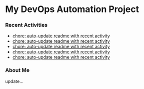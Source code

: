 # My DevOps Automation Project

### Recent Activities
<!-- activity:START -->
- [chore: auto-update readme with recent activity](https://github.com/kaigiii/mybowling-app/commit/ae79e3c944686468c5158bd91e0678e9f7fbee73)
- [chore: auto-update readme with recent activity](https://github.com/kaigiii/mybowling-app/commit/c8cb36a34d273366a2395d7be1e610b44d7f2842)
- [chore: auto-update readme with recent activity](https://github.com/kaigiii/mybowling-app/commit/aa75231f10279e647d63e4ddc14c6dc1de0359ee)
- [chore: auto-update readme with recent activity](https://github.com/kaigiii/mybowling-app/commit/49f0bd835d4fac6b15b8e7939db9cd55a2ebd615)
- [chore: auto-update readme with recent activity](https://github.com/kaigiii/mybowling-app/commit/af5aabd592a1c09f432276bfc0ed5ade9acb9c82)
<!-- activity:END -->

### About Me
<!-- MYLINKS:START -->
<!-- MYLINKS:END -->

update...
